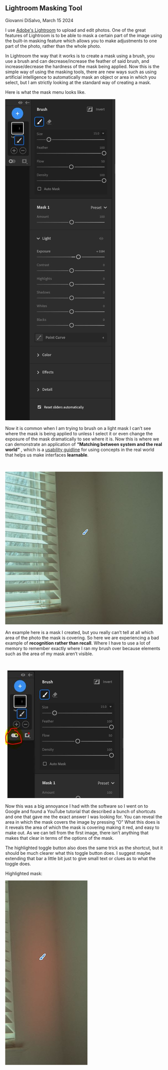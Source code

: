 ## Lightroom Masking Tool


Giovanni DiSalvo, March 15 2024

I use [Adobe's Lightroom](https://en.wikipedia.org/wiki/Adobe_Lightroom) to upload and edit photos. One of the great features of Lightroom is to be able to mask a certain part of the image using the built-in masking feature which allows you to make adjustments to one part of the photo, rather than the whole photo.

In Lightroom the way that it works is to create a mask using a brush, you use a brush and can decrease/increase the feather of said brush, and increase/decrease the hardness of the mask being applied. Now this is the simple way of using the masking tools, there are new ways such as using artificial intelligence to automatically mask an object or area in which you select, but I am strictly looking at the standard way of creating a mask.

Here is what the mask menu looks like.
</br>

![](Capture.JPG)
</br>

Now it is common when I am trying to brush on a light mask I can’t see where the mask is being applied to unless I select it or even change the exposure of the mask dramatically to see where it is. Now this is where we can demonstrate an application of **“Matching between system and the real world”** , which is a [usability guidline](https://www.nngroup.com/articles/ten-usability-heuristics/) for using concepts in the real world that helps us make interfaces **learnable**.

</br>

![](Capture2.JPG)
</br>

An example here is a mask I created, but you really can’t tell at all which area of the photo the mask is covering. So here we are experiencing a bad example of **recognition rather than recall**. Where I have to use a lot of memory to remember exactly where I ran my brush over because elements such as the area of my mask aren’t visible.

</br>

![](Capture4.JPG)
</br>

Now this was a big annoyance I had with the software so I went on to Google and found a YouTube tutorial that described a bunch of shortcuts and one that gave me the exact answer I was looking for. You can reveal the area in which the mask covers the image by pressing “O” What this does is it reveals the area of which the mask is covering making it red, and easy to make out. As we can tell from the first image, there isn’t anything that makes that clear in terms of the options of the mask.

The highlighted toggle button also does the same trick as the shortcut, but it should be much clearer what this toggle button does. I suggest maybe extending that bar a little bit just to give small text or clues as to what the toggle does.

Highlighted mask:
</br>

![](Capture3.JPG)
</br>

